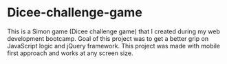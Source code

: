 # Dicee-challenge-game
This is a Simon game (Dicee challenge game) that I created during my web development bootcamp.
Goal of this project was to get a better grip on JavaScript logic and jQuery framework. 
This project was made with mobile first approach and works at any screen size.
